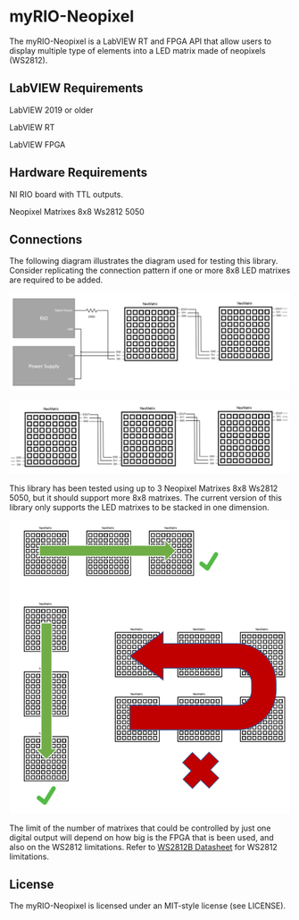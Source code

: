 # myRIO-Neopixel

The myRIO-Neopixel is a LabVIEW RT and FPGA API that allow users to display multiple type of elements into a LED matrix made of neopixels (WS2812).

## LabVIEW Requirements

LabVIEW 2019 or older

LabVIEW RT

LabVIEW FPGA

## Hardware Requirements

NI RIO board with TTL outputs.

Neopixel Matrixes 8x8 Ws2812 5050

## Connections

The following diagram illustrates the diagram used for testing this library. Consider replicating the connection pattern if one or more 8x8 LED matrixes are required to be added.

![Connections](./Source/Documentation/Connections.PNG)

![MatrixesArrangement](./Source/Documentation/MatrixesArrangement.PNG)

This library has been tested using up to 3 Neopixel Matrixes 8x8 Ws2812 5050, but it should support more 8x8 matrixes. The current version of this library only supports the LED matrixes to be stacked in one dimension.

![SupportedConfigurations](./Source/Documentation/SupportedConfigurations.PNG)

The limit of the number of matrixes that could be controlled by just one digital output will depend on how big is the FPGA that is been used, and also on the WS2812 limitations. Refer to [WS2812B Datasheet](https://cdn-shop.adafruit.com/datasheets/WS2812B.pdf) for WS2812 limitations.


## License

The myRIO-Neopixel is licensed under an MIT-style license (see LICENSE).
